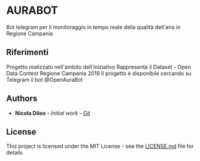 # AURABOT

Bot telegram per il monitoraggio in tempo reale della qualità dell'aria in Regione Campania

## Riferimenti
Progetto realizzato nell'ambito dell'iniziativo Rappresenta il Dataset - Open Data Contest Regione Campania 2019
Il progetto è disponibile cercando su Telegram il bot @OpenAuraBot

## Authors

* **Nicola Dileo** - *Initial work* - [Git](https://github.com/nicoladileo)

## License

This project is licensed under the MIT License - see the [LICENSE.md](LICENSE.md) file for details

